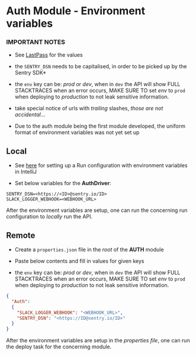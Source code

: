 # Auth Module - Environment variables

### IMPORTANT NOTES 

- See [LastPass](https://lastpass.com) for the values

- the `SENTRY_DSN` needs to be capitalised, in order to be picked up by the Sentry SDK*

- the `env` key can be: _prod_ or _dev_, when in `dev` the API will show FULL STACKTRACES when an error occurs, MAKE SURE TO set _env_ to `prod` when deploying to _production_ to not leak sensitive information.

- take special notice of urls with *trailing* slashes, *those are not accidental*...

- Due to the auth module being the first module developed, the uniform format of environment variables was not yet set up

## Local 

- See [here](Run%20config%20setup) for setting up a Run configuration with environment variables in IntelliJ

- Set below variables for the **AuthDriver**:
 
```
SENTRY_DSN=<https://<ID>@sentry.io/ID>
SLACK_LOGGER_WEBHOOK=<WEBHOOK_URL>
```


After the environment variables are setup, one can run the concerning run configuration to _locally_ run the API.


## Remote

- Create a `properties.json` file in the _root_ of the **AUTH** module

- Paste below contents and fill in values for given keys

- the `env` key can be: _prod_ or _dev_, when in `dev` the API will show FULL STACKTRACES when an error occurs, MAKE SURE TO set _env_ to `prod` when deploying to _production_ to not leak sensitive information.


```json
{
  "Auth":
  {
    "SLACK_LOGGER_WEBHOOK": "<WEBHOOK_URL>",
    "SENTRY_DSN": "<https://ID@sentry.io/ID>"
  }
}
```

After the environment variables are setup in the _properties file_, one can run the deploy task for the concerning module.